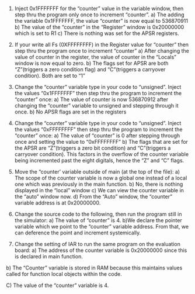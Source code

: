 1) Inject 0x1FFFFFFF for the “counter” value in the variable window, then step thru the program only once to increment “counter”.
a) The adding the variable 0x1FFFFFFF, the value “counter” is now equal to 536870911
b) The value of the “counter” in the “Register” window is 0x20000000 which is set to R1 
c)  There is nothing was set for the APSR registers.

2) If your write all Fs (0XFFFFFFFF) in the Register value for “counter” then step thru the program once to increment “counter”
a) After changing the value of counter in the register, the value of counter in the “Locals” window is now equal to zero. 
b) The flags set for APSR are both “Z”(triggers a zero condition flag) and “C”(triggers a carryover condition). Both are set to “1”

3) Change the “counter” variable type in your code to “unsigned”. Inject the values “0x1FFFFFFF” then step thru the program to increment the “counter” once:
a)	The value of counter is now 536870912 after changing the “counter” variable to unsigned and stepping through it once.
b)	No APSR flags are set in the registers
4) Change the “counter” variable type in your code to “unsigned”. Inject the values “0xFFFFFFFF” then step thru the program to increment the “counter” once:
a)	The value of “counter” is 0 after stepping through once and setting the value to “0xFFFFFFFF”
b)	The flags that are set for the APSR are “Z”(triggers a zero bit condition) and “C”(triggers a carryover condition). This factors in the overflow of the counter variable being incremented past the eight digitals, hence the “Z” and “C” flags.
5) Move the “counter’ variable outside of main (at the top of the file):
a)	The scope of the counter variable is now a global one instead of a local one which was previously in the main function.
b)	No, there is nothing displayed in the “local” window
c)	We can view the counter variable in the “auto” window now.
d)	From the “Auto” window, the “counter” variable address is at 0x20000000.


6) Change the source code to the following, then run the program still in the simulator:
a) The value of “counter” is 4.
b)We declare the pointer variable which we point to the “counter” variable address. From that, we can deference the point and increment systemically.

7) Change the setting of IAR to run the same program on the evaluation board:
a) The address of the counter variable is 0x20000000 since this is declared in main function.

b) The “Counter” variable is stored in RAM because this maintains values called for function local objects within the code.

C) The value of the “counter” variable is 4.
